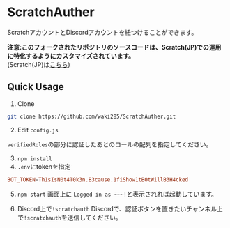 # ScratchAuther
ScratchアカウントとDiscordアカウントを紐つけることができます。  

**注意:このフォークされたリポジトリのソースコードは、Scratch(JP)での運用に特化するようにカスタマイズされています。**  
(Scratch(JP)は[こちら](https://dsc.gg/Scratchjp))
## Quick Usage

1. Clone

```sh
git clone https://github.com/waki285/ScratchAuther.git
```

2. Edit `config.js`

`verifiedRoles`の部分に認証したあとのロールの配列を指定してください。

3. `npm install`
4. `.env`にtokenを指定

```toml
BOT_TOKEN=Th1sIsN0t4T0k3n.B3cause.1fiShow1tB0tWillB3H4cked
```

5. `npm start`
画面上に `Logged in as ~~~!`と表示されれば起動しています。

6. Discord上で`!scratchauth`
Discordで、認証ボタンを置きたいチャンネル上で`!scratchauth`を送信してください。
